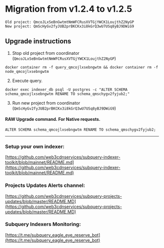 # Migration from v1.2.4 to v1.2.5
```
Old project: QmcoJLxSeBnGwtmtNmWFCRusXVTGjYWCK1LoujthZ2NyGP
New project: QmScHyGv2fyJUB2prBKCKx3i8kGrQ3wU7USq8yBJ9DWiG9
```


## Upgrade instructions
 1) Stop old project from coordinator (`QmcoJLxSeBnGwtmtNmWFCRusXVTGjYWCK1LoujthZ2NyGP`)

```
docker container rm -f query_qmcojlxsebngwtm && docker container rm -f node_qmcojlxsebngwtm
```

 2) Execute query.

```
docker exec indexer_db psql -U postgres -c "ALTER SCHEMA schema_qmcojlxsebngwtm RENAME TO schema_qmschygv2fyjub2;"

```

 3) Run new project from coordinator (`QmScHyGv2fyJUB2prBKCKx3i8kGrQ3wU7USq8yBJ9DWiG9`)

#### RAW Upgrade command. For Native requests.
`ALTER SCHEMA schema_qmcojlxsebngwtm RENAME TO schema_qmschygv2fyjub2;`


___
### Setup your own indexer:

[https://github.com/web3cdnservices/subquery-indexer-toolkit/blob/mainnet/README.md](https://github.com/web3cdnservices/subquery-indexer-toolkit/blob/mainnet/README.md)

### Projects Updates Alerts channel:

[https://github.com/web3cdnservices/subquery-projects-updates/blob/master/README.MD](https://github.com/web3cdnservices/subquery-projects-updates/blob/master/README.MD)

### Subquery Indexers Monitoring:

[https://t.me/subquery_eagle_eye_reserve_bot](https://t.me/subquery_eagle_eye_reserve_bot)
